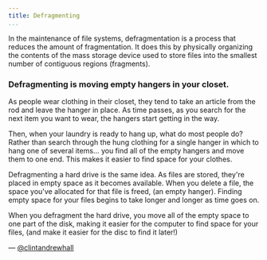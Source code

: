 ```yaml
---
title: Defragmenting
...
```

<Definition source="Wikipedia" >
  In the maintenance of file systems, defragmentation is a process that reduces
  the amount of fragmentation. It does this by physically organizing the
  contents of the mass storage device used to store files into the smallest
  number of contiguous regions (fragments).
</Definition>

### Defragmenting is moving empty hangers in your closet.
As people wear clothing in their closet, they tend to take an article from the
rod and leave the hanger in place.  As time passes, as you search for the next
item you want to wear, the hangers start getting in the way.

Then, when your laundry is ready to hang up, what do most people do?  Rather
than search through the hung clothing for a single hanger in which to hang one
of several items... you find all of the empty hangers and move them to one end.
This makes it easier to find space for your clothes.

Defragmenting a hard drive is the same idea.  As files are stored, they're
placed in empty space as it becomes available.  When you delete a file, the
space you've allocated for that file is freed, (an empty hanger).  Finding empty
space for your files begins to take longer and longer as time goes on.

When you defragment the hard drive, you move all of the empty space to one part
of the disk, making it easier for the computer to find space for your files,
(and make it easier for the disc to find it later!)

— [@clintandrewhall][1]

[1]:http://www.github.com/clintandrewhall
